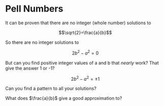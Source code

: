 # Pell Numbers

It can be proven that there are no integer (whole number) solutions to 

$$\sqrt{2}=\frac{a}{b}$$

So there are no integer solutions to

$$2b^2 - a^2 = 0$$

But can you find positive integer values of a and b that _nearly_ work? That give the answer 1 or -1?

$$2b^2 - a^2 = \pm1$$

Can you find a pattern to all your solutions?

What does $\frac{a}{b}$ give a good approximation to?
